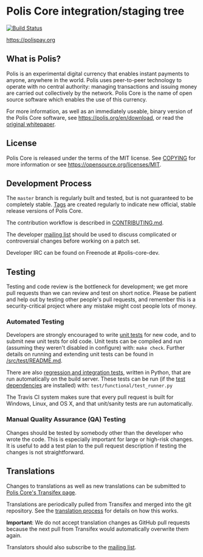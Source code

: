 Polis Core integration/staging tree
=====================================

[![Build Status](https://travis-ci.org/polispay/polis.svg?branch=master)](https://travis-ci.org/polispay/polis)

https://polispay.org

What is Polis?
----------------

Polis is an experimental digital currency that enables instant payments to
anyone, anywhere in the world. Polis uses peer-to-peer technology to operate
with no central authority: managing transactions and issuing money are carried
out collectively by the network. Polis Core is the name of open source
software which enables the use of this currency.

For more information, as well as an immediately useable, binary version of
the Polis Core software, see https://polis.org/en/download, or read the
[original whitepaper](https://polispay.org/polis.pdf).

License
-------

Polis Core is released under the terms of the MIT license. See [COPYING](COPYING) for more
information or see https://opensource.org/licenses/MIT.

Development Process
-------------------

The `master` branch is regularly built and tested, but is not guaranteed to be
completely stable. [Tags](https://github.com/polispay/polis/tags) are created
regularly to indicate new official, stable release versions of Polis Core.

The contribution workflow is described in [CONTRIBUTING.md](CONTRIBUTING.md).

The developer [mailing list](https://lists.linuxfoundation.org/mailman/listinfo/polis-dev)
should be used to discuss complicated or controversial changes before working
on a patch set.

Developer IRC can be found on Freenode at #polis-core-dev.

Testing
-------

Testing and code review is the bottleneck for development; we get more pull
requests than we can review and test on short notice. Please be patient and help out by testing
other people's pull requests, and remember this is a security-critical project where any mistake might cost people
lots of money.

### Automated Testing

Developers are strongly encouraged to write [unit tests](src/test/README.md) for new code, and to
submit new unit tests for old code. Unit tests can be compiled and run
(assuming they weren't disabled in configure) with: `make check`. Further details on running
and extending unit tests can be found in [/src/test/README.md](/src/test/README.md).

There are also [regression and integration tests](/test), written
in Python, that are run automatically on the build server.
These tests can be run (if the [test dependencies](/test) are installed) with: `test/functional/test_runner.py`

The Travis CI system makes sure that every pull request is built for Windows, Linux, and OS X, and that unit/sanity tests are run automatically.

### Manual Quality Assurance (QA) Testing

Changes should be tested by somebody other than the developer who wrote the
code. This is especially important for large or high-risk changes. It is useful
to add a test plan to the pull request description if testing the changes is
not straightforward.

Translations
------------

Changes to translations as well as new translations can be submitted to
[Polis Core's Transifex page](https://www.transifex.com/projects/p/polis/).

Translations are periodically pulled from Transifex and merged into the git repository. See the
[translation process](doc/translation_process.md) for details on how this works.

**Important**: We do not accept translation changes as GitHub pull requests because the next
pull from Transifex would automatically overwrite them again.

Translators should also subscribe to the [mailing list](https://groups.google.com/forum/#!forum/polis-translators).
